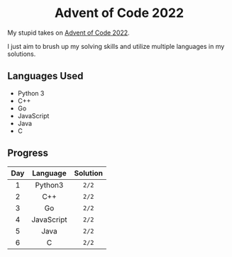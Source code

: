 <div align="center">

# Advent of Code 2022
</div>

My stupid takes on [Advent of Code 2022](https://adventofcode.com/2022).

I just aim to brush up my solving skills and utilize multiple languages in my solutions.

## Languages Used
- Python 3
- C++
- Go
- JavaScript
- Java
- C

## Progress

|  Day  |  Language  | Solution |
| :---: | :--------: | :------: |
|   1   |  Python3   |  `2/2`   |
|   2   |    C++     |  `2/2`   |
|   3   |     Go     |  `2/2`   |
|   4   | JavaScript |  `2/2`   |
|   5   |    Java    |  `2/2`   |
|   6   |     C      |  `2/2`   |
